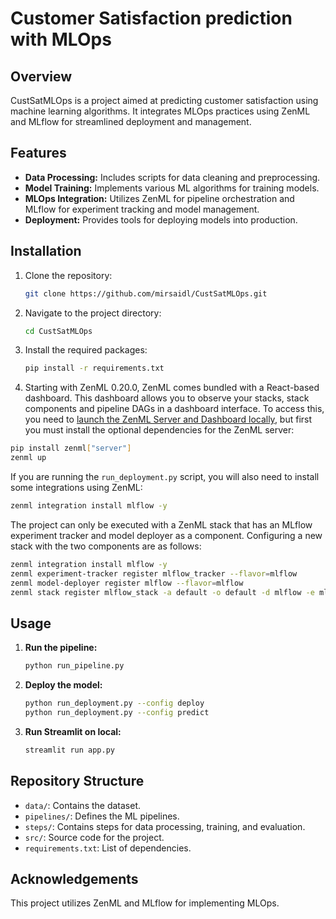 # Customer Satisfaction prediction with MLOps

## Overview
CustSatMLOps is a project aimed at predicting customer satisfaction using machine learning algorithms. It integrates MLOps practices using ZenML and MLflow for streamlined deployment and management.

## Features
- **Data Processing:** Includes scripts for data cleaning and preprocessing.
- **Model Training:** Implements various ML algorithms for training models.
- **MLOps Integration:** Utilizes ZenML for pipeline orchestration and MLflow for experiment tracking and model management.
- **Deployment:** Provides tools for deploying models into production.

## Installation
1. Clone the repository:
   ```bash
   git clone https://github.com/mirsaidl/CustSatMLOps.git
   ```
2. Navigate to the project directory:
   ```bash
   cd CustSatMLOps
   ```
3. Install the required packages:
   ```bash
   pip install -r requirements.txt
   ```
4. Starting with ZenML 0.20.0, ZenML comes bundled with a React-based dashboard. This dashboard allows you
to observe your stacks, stack components and pipeline DAGs in a dashboard interface. To access this, you need to [launch the ZenML Server and Dashboard locally](https://docs.zenml.io/user-guide/starter-guide#explore-the-dashboard), but first you must install the optional dependencies for the ZenML server:

```bash
pip install zenml["server"]
zenml up
```

If you are running the `run_deployment.py` script, you will also need to install some integrations using ZenML:

```bash
zenml integration install mlflow -y
```

The project can only be executed with a ZenML stack that has an MLflow experiment tracker and model deployer as a component. Configuring a new stack with the two components are as follows:

```bash
zenml integration install mlflow -y
zenml experiment-tracker register mlflow_tracker --flavor=mlflow
zenml model-deployer register mlflow --flavor=mlflow
zenml stack register mlflow_stack -a default -o default -d mlflow -e mlflow_tracker --set
```

## Usage
1. **Run the pipeline:**
   ```bash
   python run_pipeline.py
   ```
2. **Deploy the model:**
   ```bash
   python run_deployment.py --config deploy
   python run_deployment.py --config predict
   ```
3. **Run Streamlit on local:**
   ```bash
   streamlit run app.py
   ```

## Repository Structure
- `data/`: Contains the dataset.
- `pipelines/`: Defines the ML pipelines.
- `steps/`: Contains steps for data processing, training, and evaluation.
- `src/`: Source code for the project.
- `requirements.txt`: List of dependencies.

## Acknowledgements
This project utilizes ZenML and MLflow for implementing MLOps.
